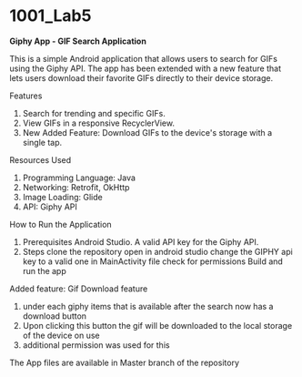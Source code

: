 # 1001_Lab5
**Giphy App - GIF Search Application**

This is a simple Android application that allows users to search for GIFs using the Giphy API. The app has been extended with a new feature that lets users download their favorite GIFs directly to their device storage.

Features
1. Search for trending and specific GIFs.
2. View GIFs in a responsive RecyclerView.
3. New Added Feature: Download GIFs to the device's storage with a single tap.

Resources Used
1. Programming Language: Java
2. Networking: Retrofit, OkHttp
3. Image Loading: Glide
4. API: Giphy API

How to Run the Application
1. Prerequisites
    Android Studio.
    A valid API key for the Giphy API.
2. Steps
   clone the repository
   open in android studio
   change the GIPHY api key to a valid one in MainActivity file
   check for permissions
   Build and run the app

Added feature:
Gif Download feature 
1. under each giphy items that is available after the search now has a download button
2. Upon clicking this button the gif will be downloaded to the local storage of the device on use
3. additional permission was used for this

The App files are available in Master branch of the repository
